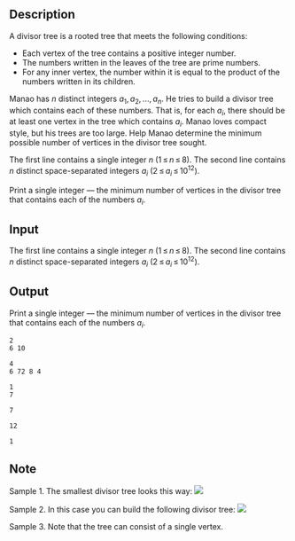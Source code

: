 ## Description

<div><p>A <span class="tex-font-style-it">divisor tree</span> is a rooted tree that meets the following conditions: </p><ul> <li> Each vertex of the tree contains a positive integer number. </li><li> The numbers written in the leaves of the tree are prime numbers. </li><li> For any inner vertex, the number within it is equal to the product of the numbers written in its children. </li></ul><p>Manao has <span class="tex-span"><i>n</i></span> distinct integers <span class="tex-span"><i>a</i><sub class="lower-index">1</sub>, <i>a</i><sub class="lower-index">2</sub>, ..., <i>a</i><sub class="lower-index"><i>n</i></sub></span>. He tries to build a divisor tree which contains each of these numbers. That is, for each <span class="tex-span"><i>a</i><sub class="lower-index"><i>i</i></sub></span>, there should be at least one vertex in the tree which contains <span class="tex-span"><i>a</i><sub class="lower-index"><i>i</i></sub></span>. Manao loves compact style, but his trees are too large. Help Manao determine the minimum possible number of vertices in the divisor tree sought.</p></div><div class="input-specification"><p>The first line contains a single integer <span class="tex-span"><i>n</i></span> (<span class="tex-span">1 ≤ <i>n</i> ≤ 8</span>). The second line contains <span class="tex-span"><i>n</i></span> distinct space-separated integers <span class="tex-span"><i>a</i><sub class="lower-index"><i>i</i></sub></span> (<span class="tex-span">2 ≤ <i>a</i><sub class="lower-index"><i>i</i></sub> ≤ 10<sup class="upper-index">12</sup></span>).</p></div><div class="output-specification"><p>Print a single integer — the minimum number of vertices in the divisor tree that contains each of the numbers <span class="tex-span"><i>a</i><sub class="lower-index"><i>i</i></sub></span>.</p></div>

## Input

<p>The first line contains a single integer <span class="tex-span"><i>n</i></span> (<span class="tex-span">1 ≤ <i>n</i> ≤ 8</span>). The second line contains <span class="tex-span"><i>n</i></span> distinct space-separated integers <span class="tex-span"><i>a</i><sub class="lower-index"><i>i</i></sub></span> (<span class="tex-span">2 ≤ <i>a</i><sub class="lower-index"><i>i</i></sub> ≤ 10<sup class="upper-index">12</sup></span>).</p>

## Output

<p>Print a single integer — the minimum number of vertices in the divisor tree that contains each of the numbers <span class="tex-span"><i>a</i><sub class="lower-index"><i>i</i></sub></span>.</p>





```input1
2
6 10

```




```input2
4
6 72 8 4

```




```input3
1
7

```




```output1
7

```




```output2
12

```




```output3
1

```



## Note

<p>Sample 1. The smallest divisor tree looks this way: <img class="tex-graphics" src="file://qDtW5qbh.png" style="max-width: 100.0%;max-height: 100.0%;"></p><p>Sample 2. In this case you can build the following divisor tree: <img class="tex-graphics" src="file://UbrL9OGc.png" style="max-width: 100.0%;max-height: 100.0%;"></p><p>Sample 3. Note that the tree can consist of a single vertex.</p>
